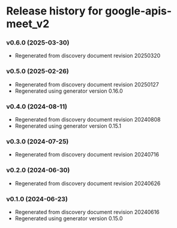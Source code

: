 # Release history for google-apis-meet_v2

### v0.6.0 (2025-03-30)

* Regenerated from discovery document revision 20250320

### v0.5.0 (2025-02-26)

* Regenerated from discovery document revision 20250127
* Regenerated using generator version 0.16.0

### v0.4.0 (2024-08-11)

* Regenerated from discovery document revision 20240808
* Regenerated using generator version 0.15.1

### v0.3.0 (2024-07-25)

* Regenerated from discovery document revision 20240716

### v0.2.0 (2024-06-30)

* Regenerated from discovery document revision 20240626

### v0.1.0 (2024-06-23)

* Regenerated from discovery document revision 20240616
* Regenerated using generator version 0.15.0

